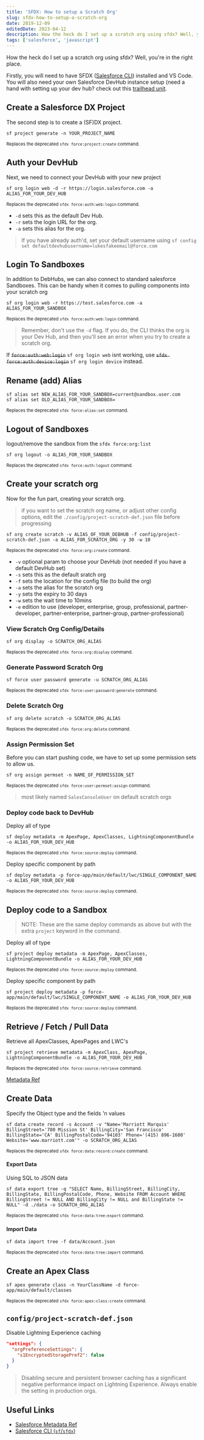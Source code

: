 ```yaml
---
title: 'SFDX: How to setup a Scratch Org'
slug: sfdx-how-to-setup-a-scratch-org
date: 2019-12-09
editedDate: 2023-04-12
description: How the heck do I set up a scratch org using sfdx? Well, you're in the right place
tags: ['salesforce', 'javascript']
---
```


How the heck do I set up a scratch org using sfdx? Well, you're in the right place.

Firstly, you will need to have SFDX ([Salesforce CLI](https://developer.salesforce.com/tools/sfdxcli)) installed and VS Code. You will also need your own Salesforce DevHub instance setup (need a hand with setting up your dev hub? check out this [trailhead unit](https://trailhead.salesforce.com/en/content/learn/modules/sfdx_app_dev/sfdx_app_dev_setup_dx).

## Create a Salesforce DX Project

The second step is to create a (SF)DX project.

```shell
sf project generate -n YOUR_PROJECT_NAME
```
<small>Replaces the deprecated `sfdx force:project:create` command.</small>

## Auth your DevHub

Next, we need to connect your DevHub with your new project

```shell
sf org login web -d -r https://login.salesforce.com -a ALIAS_FOR_YOUR_DEV_HUB 
```
<small>Replaces the deprecated `sfdx force:auth:web:login` command.</small>

- `-d` sets this as the default Dev Hub.
- `-r` sets the login URL for the org.
- `-a` sets this alias for the org.

> If you have already auth'd, set your default username using `sf config set defaultdevhubusername=lukesfakeemail@force.com`

## Login To Sandboxes

In addition to DebHubs, we can also connect to standard salesforce Sandboxes. This can be handy when it comes to pulling components into your scratch org

```shell
sf org login web -r https://test.salesforce.com -a ALIAS_FOR_YOUR_SANDBOX
```
<small>Replaces the deprecated `sfdx force:auth:web:login` command.</small>

> Remember, don't use the `-d` flag. If you do, the CLI thinks the org is your Dev Hub, and then you'll see an error when you try to create a scratch org.

If ~~`force:auth:web:login`~~ `sf org login web` isnt working, use ~~`sfdx force:auth:device:login`~~ `sf org login device` instead.

## Rename (add) Alias

```shell
sf alias set NEW_ALIAS_FOR_YOUR_SANDBOX=current@sandbox.user.com
sf alias set OLD_ALIAS_FOR_YOUR_SANDBOX=
```
<small>Replaces the deprecated `sfdx force:alias:set` command.</small>

## Logout of Sandboxes

logout/remove the sandbox from the `sfdx force:org:list`

```shell
sf org logout -o ALIAS_FOR_YOUR_SANDBOX
```
<small>Replaces the deprecated `sfdx force:auth:logout` command.</small>

## Create your scratch org

Now for the fun part, creating your scratch org.

> if you want to set the scratch org name, or adjust other config options, edit the `./config/project-scratch-def.json` file before progressing

```shell
sf org create scratch -v ALIAS_OF_YOUR_DEBHUB -f config/project-scratch-def.json -a ALIAS_FOR_SCRATCH_ORG -y 30 -w 10
```
<small>Replaces the deprecated `sfdx force:org:create` command.</small>

- `-v` optional param to choose your DevHub (not needed if you have a default DevHub set)
- `-s` sets this as the default sratch org
- `-f` sets the location for the config file (to build the org)
- `-a` sets the alias for the scratch org
- `-y` sets the expiry to 30 days
- `-w` sets the wait time to 10mins
- `-e` edition to use (developer, enterprise, group, professional, partner-developer, partner-enterprise, partner-group, partner-professional)


### View Scratch Org Config/Details

```shell
sf org display -o SCRATCH_ORG_ALIAS
```
<small>Replaces the deprecated `sfdx force:org:display` command.</small>

### Generate Password Scratch Org

```shell
sf force user password generate -u SCRATCH_ORG_ALIAS
```
<small>Replaces the deprecated `sfdx force:user:password:generate` command.</small>

### Delete Scratch Org

```shell
sf org delete scratch -o SCRATCH_ORG_ALIAS
```
<small>Replaces the deprecated `sfdx force:org:delete` command.</small>

### Assign Permission Set

Before you can start pushing code, we have to set up some permission sets to allow us.

```shell
sf org assign permset -n NAME_OF_PERMISSION_SET
```
<small>Replaces the deprecated `sfdx force:user:permset:assign` command.</small>

> most likely named `SalesConsoleUser` on default scratch orgs

### Deploy code back to DevHub

Deploy all of type

```shell
sf deploy metadata -m ApexPage, ApexClasses, LightningComponentBundle -o ALIAS_FOR_YOUR_DEV_HUB
```
<small>Replaces the deprecated `sfdx force:source:deploy` command.</small>

Deploy specific component by path

```shell
sf deploy metadata -p force-app/main/default/lwc/SINGLE_COMPONENT_NAME -o ALIAS_FOR_YOUR_DEV_HUB
```
<small>Replaces the deprecated `sfdx force:source:deploy` command.</small>


## Deploy code to a Sandbox

> NOTE: These are the same deploy commands as above but with the extra `project` keyword in the command.

Deploy all of type

```shell
sf project deploy metadata -m ApexPage, ApexClasses, LightningComponentBundle -o ALIAS_FOR_YOUR_DEV_HUB
```
<small>Replaces the deprecated `sfdx force:source:deploy` command.</small>

Deploy specific component by path

```shell
sf project deploy metadata -p force-app/main/default/lwc/SINGLE_COMPONENT_NAME -o ALIAS_FOR_YOUR_DEV_HUB
```
<small>Replaces the deprecated `sfdx force:source:deploy` command.</small>


## Retrieve / Fetch / Pull Data

Retrieve all ApexClasses, ApexPages and LWC's

```shell
sf project retrieve metadata -m ApexClass, ApexPage, LightningComponentBundle -o ALIAS_FOR_YOUR_DEV_HUB
```
<small>Replaces the deprecated `sfdx force:source:retrieve` command.</small>

[Metadata Ref](https://developer.salesforce.com/docs/atlas.en-us.api_meta.meta/api_meta/meta_types_list.htm)


## Create Data

Specify the Object type and the fields 'n values

```shell
sf data create record -s Account -v "Name='Marriott Marquis' BillingStreet='780 Mission St' BillingCity='San Francisco' BillingState='CA' BillingPostalCode='94103' Phone='(415) 896-1600' Website='www.marriott.com'" -o SCRATCH_ORG_ALIAS
```
<small>Replaces the deprecated `sfdx force:data:record:create` command.</small>

#### Export Data

Using SQL to JSON data

```shell
sf data export tree -q "SELECT Name, BillingStreet, BillingCity, BillingState, BillingPostalCode, Phone, Website FROM Account WHERE BillingStreet != NULL AND BillingCity != NULL and BillingState != NULL" -d ./data -o SCRATCH_ORG_ALIAS
```
<small>Replaces the deprecated `sfdx force:data:tree:export` command.</small>

#### Import Data

```shell
sf data import tree -f data/Account.json
```
<small>Replaces the deprecated `sfdx force:data:tree:import` command.</small>

## Create an Apex Class

```shell
sf apex generate class -n YourClassName -d force-app/main/default/classes
```
<small>Replaces the deprecated `sfdx force:apex:class:create` command.</small>

## `config/project-scratch-def.json`

Disable Lightning Experience caching

```json
"settings": {
  "orgPreferenceSettings": {
    "s1EncryptedStoragePref2": false
  }
}
```

> Disabling secure and persistent browser caching has a significant negative performance impact on Lightning Experience. Always enable the setting in production orgs.

## Useful Links

- [Salesforce Metadata Ref](https://developer.salesforce.com/docs/atlas.en-us.api_meta.meta/api_meta/meta_types_list.htm)
- [Salesforce CLI (`sf`/`sfdx`)](https://developer.salesforce.com/docs/atlas.en-us.sfdx_cli_reference.meta/sfdx_cli_reference/cli_reference_top.htm)